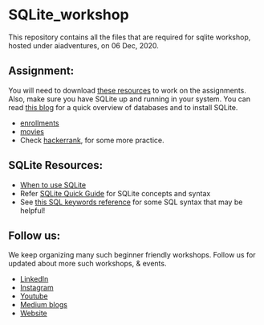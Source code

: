 # SQLite_workshop
This repository contains all the files that are required for sqlite workshop, hosted under aiadventures, on 06 Dec, 2020.

## Assignment:
You will need to download [these resources](https://drive.google.com/drive/folders/1iL7DpsceRNsHEsxSHVHGqul5Of4Bznaf?usp=sharing) to work on the assignments. Also, make sure you have SQLite up and running in your system. You can read [this blog](https://sanjaysodha2607.medium.com/databases-and-quick-overview-of-sqlite-5b7d4f8f6174) for a quick overview of databases and to install SQLite. 
  - [enrollments](enrollments.md)
  - [movies](movies.md)
  - Check [hackerrank](https://www.hackerrank.com/domains/sql), for some more practice.

## SQLite Resources:
- [When to use SQLite](https://www.sqlite.org/whentouse.html)
- Refer [SQLite Quick Guide](https://www.tutorialspoint.com/sqlite/sqlite_quick_guide.htm) for SQLite concepts and syntax
- See [this SQL keywords reference](https://www.w3schools.com/sql/sql_ref_keywords.asp) for some SQL syntax that may be helpful!

## Follow us:
We keep organizing many such beginner friendly workshops. Follow us for updated about more such workshops, & events.
- [LinkedIn](https://www.linkedin.com/company/aiadventures)
- [Instagram](https://www.instagram.com/aiadventures.pune/)
- [Youtube](https://www.youtube.com/channel/UCPZqWUIXZAs926TBRclhUGw)
- [Medium blogs](https://medium.com/aiadventures)
- [Website](https://www.aiadventures.in/)

